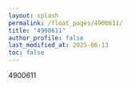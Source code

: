 ```yaml
---
layout: splash
permalink: /float_pages/4900611/
title: "4900611"
author_profile: false
last_modified_at: 2025-06-13
toc: false
---
```

 
4900611
